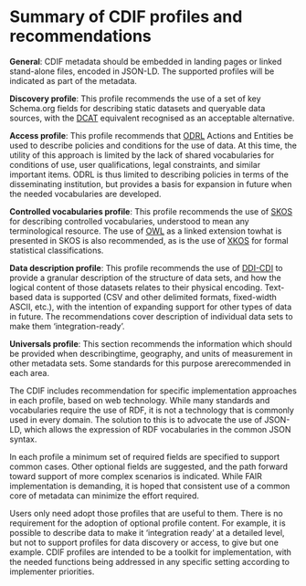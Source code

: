 # Summary of CDIF profiles and recommendations

**General**: CDIF metadata should be embedded in landing pages or linked stand-alone files, encoded in JSON-LD. The supported profiles will be indicated as part of the metadata.

**Discovery profile**: This profile recommends the use of a set of key Schema.org fields for describing static datasets and queryable data sources, with the [DCAT](https://www.w3.org/TR/vocab-dcat-3/) equivalent recognised as an acceptable alternative.

**Access profile**: This profile recommends that [ODRL](https://www.w3.org/TR/odrl-model/) Actions and Entities be used to describe policies and conditions for the use of data. At this time, the utility of this approach is limited by the lack of shared vocabularies for conditions of use, user qualifications, legal constraints, and similar important items. ODRL is thus limited to describing policies in terms of the disseminating institution, but provides a basis for expansion in future when the needed vocabularies are developed.

**Controlled vocabularies profile**: This profile recommends the use of [SKOS](https://www.w3.org/TR/2009/REC-skos-reference-20090818/) for describing controlled vocabularies, understood to mean any terminological resource. The use of [OWL](https://www.w3.org/TR/owl2-overview/) as a linked extension towhat is presented in SKOS is also recommended, as is the use of [XKOS](https://ddialliance.org/Specification/RDF/XKOS) for formal statistical classifications.

**Data description profile**: This profile recommends the use of [DDI-CDI](https://ddialliance.org/Specification/ddi-cdi) to provide a granular description of the structure of data sets, and how the logical content of those datasets relates to their physical encoding. Text-based data is supported (CSV and other delimited formats, fixed-width ASCII, etc.), with the intention of expanding support for other types of data in future. The recommendations cover description of individual data sets to make them ‘integration-ready’.

**Universals profile**: This section recommends the information which should be provided when describingtime, geography, and units of measurement in other metadata sets. Some standards for this purpose arerecommended in each area.


The CDIF includes recommendation for specific implementation approaches in each profile, based on web technology. While many standards and vocabularies require the use of RDF, it is not a technology that is commonly used in every domain. The solution to this is to advocate the use of JSON-LD, which allows the expression of RDF vocabularies in the common JSON syntax.

In each profile a minimum set of required fields are specified to support common cases. Other optional fields are suggested, and the path forward toward support of more complex scenarios is indicated. While FAIR implementation is demanding, it is hoped that consistent use of a common core of metadata can minimize the effort required.

Users only need adopt those profiles that are useful to them. There is no requirement for the adoption of optional profile content. For example, it is possible to describe data to make it ‘integration ready’ at a detailed level, but not to support profiles for data discovery or access, to give but one example. CDIF profiles are intended to be a toolkit for implementation, with the needed functions being addressed in any specific setting according to implementer priorities.